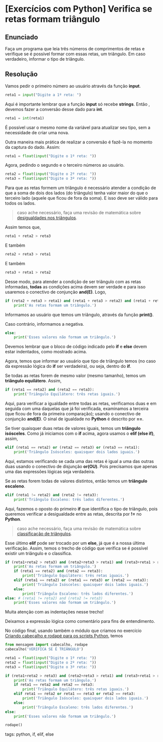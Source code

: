 # [Exercícios com Python] Verifica se retas formam triângulo

## Enunciado

Faça um programa que leia três números de comprimentos de retas e verifique se é possível formar com essas retas, um triângulo. Em caso verdadeiro, informar o tipo de triângulo.

## Resolução

Vamos pedir o primeiro número ao usuário através da função **input**.

```py
reta1 = input("Digite a 1º reta: ")
```

Aqui é importante lembrar que a função **input** só recebe **strings**. Então , devemos fazer a conversão desse dado para **int**.

```py
reta1 = int(reta1)
```

É possível usar o mesmo nome da variável para atualizar seu tipo, sem a necessidade de criar uma nova.

Outra maneira mais prática de realizar a conversão é fazê-la no momento da captura do dado. Assim:

```py
reta1 = float(input("Digite o 1º reta: "))
```

Agora, pedindo o segundo e o terceiro números ao usuário.

```py
reta2 = float(input("Digite o 2º reta: "))
reta3 = float(input("Digite o 3º reta: "))
```

Para que as retas formem um triângulo é necessário atender a condição de que a soma de dois dos lados (do triângulo) tenha valor maior do que o terceiro lado (aquele que ficou de fora da soma). E isso deve ser válido para todos os lados.

> caso ache necessário, faça uma revisão de matemática sobre [desigualdades nos triângulos](https://www.youtube.com/watch?v=jsmj53xqLfE).

Assim temos que,

```py
reta1 + reta2 > reta3
```

E também

```py
reta2 + reta3 > reta1
```

E também

```py
reta3 + reta1 > reta2
```

Desse modo, para atender a condição de ser triângulo com as retas informadas, **todas** as condições acima devem ser verdade e para isso usaremos o  conectivo de conjunção **and(E)**. Logo,

```py
if (reta2 + reta3 > reta1) and (reta1 + reta3 > reta2) and (reta1 + reta2 > reta3):
    print('As retas formam um triângulo.')
```

Informamos ao usuário que temos um triângulo, através da função **print()**.

Caso contrário, informamos a negativa.

```py
else:
    print('Esses valores não formam um triângulo.')
```

Devemos lembrar que o bloco de código indicado pelo **if** e **else** devem estar indentados, como mostrado acima.

Agora, temos que informar ao usuário que tipo de triângulo temos (no caso da expressão lógica do **if** ser verdadeira), ou seja, dentro do **if**.

Se todas as retas forem de mesmo valor (mesmo tamanho), temos um **triângulo equilátero**. Assim,

```py
if (reta1 == reta2) and (reta2 == reta3):
    print('Triângulo Equilátero: três retas iguais.')
```

Aqui, para verificar a igualdade entre todas as retas, verificamos duas e em seguida com uma daquelas que já foi verificada, examinamos a terceira (que ficou de fora da primeira comparação); usando o conectivo de conjunção **and(E)**. O sinal de igualdade no **Python** é descrito por **==**.

Se tiver quaisquer duas retas de valores iguais, temos um **triângulo isósceles**. Como já iniciamos com o **if** acima, agora usamos o **elif (else if)**, assim,

```py
elif (reta1 == reta2) or (reta2 == reta3) or (reta3 == reta1):
    print('Triângulo Isósceles: quaisquer dois lados iguais.')
```

Aqui, estamos verificando se cada uma das retas é igual a uma das outras duas usando o conectivo de disjunção **or(OU)**. Pois precisamos que apenas uma das expressões lógicas seja verdadeira.

Se as retas forem todas de valores distintos, então temos um **triângulo escaleno**.

```py
elif (reta1 != reta2) and (reta2 != reta3):
    print('Triângulo Escaleno: três lados diferentes.')
```

Aqui, fazemos o oposto do primeiro **if** que identifica o tipo de triângulo, pois queremos verificar a desigualdade entre as retas, descrita por **!=** no **Python**.

> caso ache necessário, faça uma revisão de matemática sobre [classificação de triângulos](https://www.youtube.com/watch?v=oMVVr0oBy1I).

Esse último **elif** pode ser trocado por um **else**, já que é a nossa última verificação. Assim, temos o trecho de código que verifica se é possível existir um triângulo e o classifica.

```py
if (reta1+reta2 > reta3) and (reta2+reta3 > reta1) and (reta3+reta1 > reta2):
    print('As retas formam um triângulo.')
    if (reta1 == reta2) and (reta2 == reta3):
        print('Triângulo Equilátero: três retas iguais.')
    elif (reta1 == reta2) or (reta1 == reta3) or (reta2 == reta3):
        print('Triângulo Isósceles: quaisquer dois lados iguais.')
    else:
        print('Triângulo Escaleno: três lados diferentes.')
else: # (reta1 != reta2) and (reta2 != reta3)
    print('Esses valores não formam um triângulo.')
```

Muita atenção com as indentações nesse trecho!

Deixamos a expressão lógica como comentário para fins de entendimento.

No código final, usando também o módulo que criamos no exercício [Criando cabeçalho e rodapé para os scripts Python](p0028_exCriandoModuloPy.md), temos

```py
from mensagem import cabecalho, rodape
cabecalho('VERIFICA SE É TRIÂNGULO')

reta1 = float(input("Digite o 1º reta: "))
reta2 = float(input("Digite o 2º reta: "))
reta3 = float(input("Digite o 3º reta: "))

if (reta1+reta2 > reta3) and (reta2+reta3 > reta1) and (reta3+reta1 > reta2):
    print('As retas formam um triângulo.')
    if reta1 == reta2 and reta2 == reta3:
        print('Triângulo Equilátero: três retas iguais.')
    elif reta1 == reta2 or reta1 == reta3 or reta2 == reta3:
        print('Triângulo Isósceles: quaisquer dois lados iguais.')
    else:
        print('Triângulo Escaleno: três lados diferentes.')
else:
    print('Esses valores não formam um triângulo.')

rodape()
```

tags: python, if, elif, else
